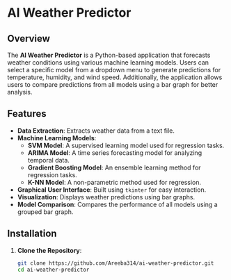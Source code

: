 # AI Weather Predictor

## Overview
The **AI Weather Predictor** is a Python-based application that forecasts weather conditions using various machine learning models. Users can select a specific model from a dropdown menu to generate predictions for temperature, humidity, and wind speed. Additionally, the application allows users to compare predictions from all models using a bar graph for better analysis.

## Features
- **Data Extraction**: Extracts weather data from a text file.
- **Machine Learning Models**:
  - **SVM Model**: A supervised learning model used for regression tasks.
  - **ARIMA Model**: A time series forecasting model for analyzing temporal data.
  - **Gradient Boosting Model**: An ensemble learning method for regression tasks.
  - **K-NN Model**: A non-parametric method used for regression.
- **Graphical User Interface**: Built using `tkinter` for easy interaction.
- **Visualization**: Displays weather predictions using bar graphs.
- **Model Comparison**: Compares the performance of all models using a grouped bar graph.

## Installation
1. **Clone the Repository**:
   ```bash
   git clone https://github.com/Areeba314/ai-weather-predictor.git
   cd ai-weather-predictor